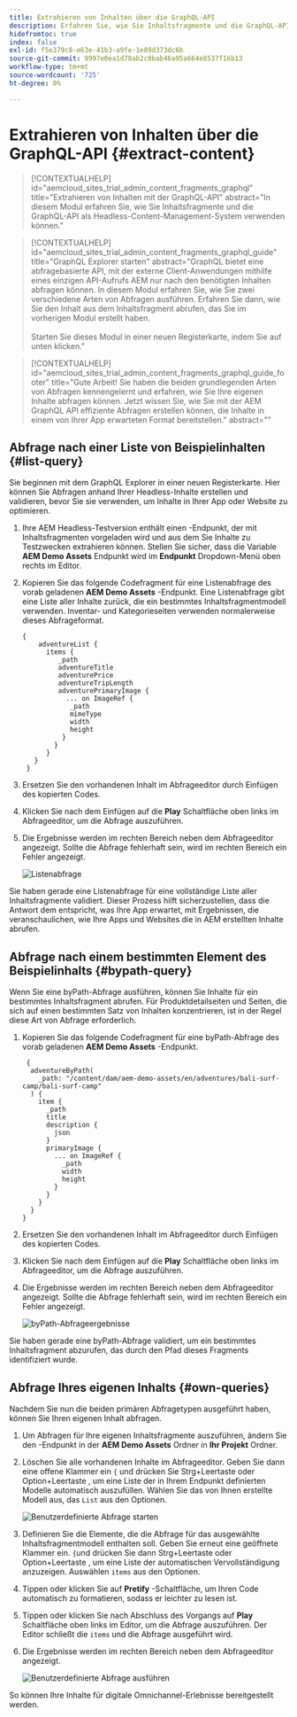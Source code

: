 ```yaml
---
title: Extrahieren von Inhalten über die GraphQL-API
description: Erfahren Sie, wie Sie Inhaltsfragmente und die GraphQL-API als Headless-Content-Management-System verwenden.
hidefromtoc: true
index: false
exl-id: f5e379c8-e63e-41b3-a9fe-1e89d373dc6b
source-git-commit: 9997e0ea1d78ab2c8bab46a95a664e8537f16b13
workflow-type: tm+mt
source-wordcount: '725'
ht-degree: 0%

---
```



# Extrahieren von Inhalten über die GraphQL-API {#extract-content}

>[!CONTEXTUALHELP]
>id="aemcloud_sites_trial_admin_content_fragments_graphql"
>title="Extrahieren von Inhalten mit der GraphQL-API"
>abstract="In diesem Modul erfahren Sie, wie Sie Inhaltsfragmente und die GraphQL-API als Headless-Content-Management-System verwenden können."

>[!CONTEXTUALHELP]
>id="aemcloud_sites_trial_admin_content_fragments_graphql_guide"
>title="GraphQL Explorer starten"
>abstract="GraphQL bietet eine abfragebasierte API, mit der externe Client-Anwendungen mithilfe eines einzigen API-Aufrufs AEM nur nach den benötigten Inhalten abfragen können. In diesem Modul erfahren Sie, wie Sie zwei verschiedene Arten von Abfragen ausführen. Erfahren Sie dann, wie Sie den Inhalt aus dem Inhaltsfragment abrufen, das Sie im vorherigen Modul erstellt haben.<br><br>Starten Sie dieses Modul in einer neuen Registerkarte, indem Sie auf unten klicken."

>[!CONTEXTUALHELP]
>id="aemcloud_sites_trial_admin_content_fragments_graphql_guide_footer"
>title="Gute Arbeit! Sie haben die beiden grundlegenden Arten von Abfragen kennengelernt und erfahren, wie Sie Ihre eigenen Inhalte abfragen können. Jetzt wissen Sie, wie Sie mit der AEM GraphQL API effiziente Abfragen erstellen können, die Inhalte in einem von Ihrer App erwarteten Format bereitstellen."
>abstract=""

## Abfrage nach einer Liste von Beispielinhalten {#list-query}

Sie beginnen mit dem GraphQL Explorer in einer neuen Registerkarte. Hier können Sie Abfragen anhand Ihrer Headless-Inhalte erstellen und validieren, bevor Sie sie verwenden, um Inhalte in Ihrer App oder Website zu optimieren.

1. Ihre AEM Headless-Testversion enthält einen -Endpunkt, der mit Inhaltsfragmenten vorgeladen wird und aus dem Sie Inhalte zu Testzwecken extrahieren können. Stellen Sie sicher, dass die Variable **AEM Demo Assets** Endpunkt wird im **Endpunkt** Dropdown-Menü oben rechts im Editor.

1. Kopieren Sie das folgende Codefragment für eine Listenabfrage des vorab geladenen **AEM Demo Assets** -Endpunkt. Eine Listenabfrage gibt eine Liste aller Inhalte zurück, die ein bestimmtes Inhaltsfragmentmodell verwenden. Inventar- und Kategorieseiten verwenden normalerweise dieses Abfrageformat.

   ```text
   {
       adventureList {
         items {
            _path
            adventureTitle
            adventurePrice
            adventureTripLength
            adventurePrimaryImage {
              ... on ImageRef {
               _path
               mimeType
               width
               height
             }
           }
         }
      }
    }
   ```

1. Ersetzen Sie den vorhandenen Inhalt im Abfrageeditor durch Einfügen des kopierten Codes.

1. Klicken Sie nach dem Einfügen auf die **Play** Schaltfläche oben links im Abfrageeditor, um die Abfrage auszuführen.

1. Die Ergebnisse werden im rechten Bereich neben dem Abfrageeditor angezeigt. Sollte die Abfrage fehlerhaft sein, wird im rechten Bereich ein Fehler angezeigt.

   ![Listenabfrage](assets/do-not-localize/list-query-1-3-4-5.png)

Sie haben gerade eine Listenabfrage für eine vollständige Liste aller Inhaltsfragmente validiert. Dieser Prozess hilft sicherzustellen, dass die Antwort dem entspricht, was Ihre App erwartet, mit Ergebnissen, die veranschaulichen, wie Ihre Apps und Websites die in AEM erstellten Inhalte abrufen.

## Abfrage nach einem bestimmten Element des Beispielinhalts {#bypath-query}

Wenn Sie eine byPath-Abfrage ausführen, können Sie Inhalte für ein bestimmtes Inhaltsfragment abrufen. Für Produktdetailseiten und Seiten, die sich auf einen bestimmten Satz von Inhalten konzentrieren, ist in der Regel diese Art von Abfrage erforderlich.

1. Kopieren Sie das folgende Codefragment für eine byPath-Abfrage des vorab geladenen **AEM Demo Assets** -Endpunkt.

   ```text
    {
     adventureByPath(
       _path: "/content/dam/aem-demo-assets/en/adventures/bali-surf-camp/bali-surf-camp"
     ) {
       item {
         _path
         title
         description {
           json
         }
         primaryImage {
           ... on ImageRef {
             _path
             width
             height
           }
         }
       }
     }
   }
   ```

1. Ersetzen Sie den vorhandenen Inhalt im Abfrageeditor durch Einfügen des kopierten Codes.

1. Klicken Sie nach dem Einfügen auf die **Play** Schaltfläche oben links im Abfrageeditor, um die Abfrage auszuführen.

1. Die Ergebnisse werden im rechten Bereich neben dem Abfrageeditor angezeigt. Sollte die Abfrage fehlerhaft sein, wird im rechten Bereich ein Fehler angezeigt.

   ![byPath-Abfrageergebnisse](assets/do-not-localize/bypath-query-2-3-4.png)

Sie haben gerade eine byPath-Abfrage validiert, um ein bestimmtes Inhaltsfragment abzurufen, das durch den Pfad dieses Fragments identifiziert wurde.

## Abfrage Ihres eigenen Inhalts {#own-queries}

Nachdem Sie nun die beiden primären Abfragetypen ausgeführt haben, können Sie Ihren eigenen Inhalt abfragen.

1. Um Abfragen für Ihre eigenen Inhaltsfragmente auszuführen, ändern Sie den -Endpunkt in der **AEM Demo Assets** Ordner in **Ihr Projekt** Ordner.

1. Löschen Sie alle vorhandenen Inhalte im Abfrageeditor. Geben Sie dann eine offene Klammer ein `{` und drücken Sie Strg+Leertaste oder Option+Leertaste , um eine Liste der in Ihrem Endpunkt definierten Modelle automatisch auszufüllen. Wählen Sie das von Ihnen erstellte Modell aus, das `List` aus den Optionen.

   ![Benutzerdefinierte Abfrage starten](assets/do-not-localize/custom-query-1-2.png)

1. Definieren Sie die Elemente, die die Abfrage für das ausgewählte Inhaltsfragmentmodell enthalten soll. Geben Sie erneut eine geöffnete Klammer ein. `{`und drücken Sie dann Strg+Leertaste oder Option+Leertaste , um eine Liste der automatischen Vervollständigung anzuzeigen. Auswählen `items` aus den Optionen.

1. Tippen oder klicken Sie auf **Pretify** -Schaltfläche, um Ihren Code automatisch zu formatieren, sodass er leichter zu lesen ist.

1. Tippen oder klicken Sie nach Abschluss des Vorgangs auf **Play** Schaltfläche oben links im Editor, um die Abfrage auszuführen. Der Editor schließt die `items` und die Abfrage ausgeführt wird.

1. Die Ergebnisse werden im rechten Bereich neben dem Abfrageeditor angezeigt.

   ![Benutzerdefinierte Abfrage ausführen](assets/do-not-localize/custom-query-3-4-5-6.png)

So können Ihre Inhalte für digitale Omnichannel-Erlebnisse bereitgestellt werden.
